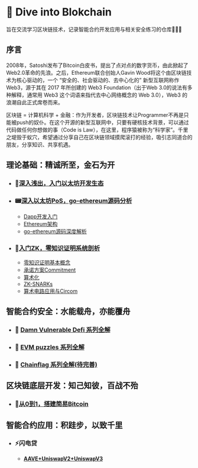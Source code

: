 # 🌟 Dive into Blokchain

旨在交流学习区块链技术，记录智能合约开发应用与相关安全练习的仓库🚀🚀🚀


## 序言 
2008年，Satoshi发布了Bitcoin白皮书，提出了点对点的数字货币，由此掀起了Web2.0革命的先浪。之后，Ethereum联合创始人Gavin Wood将这个由区块链技术为核心驱动的，一个 “安全的、社会驱动的、去中心化的” 新型互联网称作 Web3，源于其在 2017 年所创建的 Web3 Foundation（出于Web 3.0的说法有多种解释，通常用 Web3 这个词语来指代去中心网络概念的 Web 3.0），Web3 的浪潮自此正式席卷而来。

区块链 = 计算机科学 + 金融：作为开发者，区块链技术让Programmer不再是只能被push的奴仆。在这个开源的新型互联网中，只要有硬核技术背景，可以通过代码做任何你想做的事（Code is Law），在这里，程序猿被称为“科学家”。千里之堤毁于蚁穴，希望通过分享自己在区块链领域摸爬滚打的经验，吸引志同道合的朋友，分享知识、共享机遇。

## 理论基础：精诚所至，金石为开

+ ### 🌅[深入浅出，入门以太坊开发生态](https://github.com/DessertHeart/Dive-Into-Blockchain/tree/main/LearnBlockchain/LearnEthereum/Dapp%E5%BC%80%E5%8F%91%E5%85%A5%E9%97%A8)
+ ### 📟[深入以太坊PoS，go-ethereum源码分析](https://github.com/DessertHeart/Dive-Into-Blockchain/tree/main/LearnBlockchain)
  + [Dapp开发入门](./LearnBlockchain/LearnEthereum/Dapp%E5%BC%80%E5%8F%91%E5%85%A5%E9%97%A8)
  + [Ethereum架构](./LearnBlockchain/LearnEthereum/EVM%E5%BA%95%E5%B1%82%E7%BB%93%E6%9E%84)
  + [go-ethereum源码深度解析](./LearnBlockchain/LearnEthereum)
+ ### 🧮[入门ZK，零知识证明系统剖析](https://github.com/DessertHeart/Dive-Into-Blockchain/tree/master/LearnBlockchain/LearnZero_Knowledge)
  + [零知识证明基本概念](./LearnBlockchain/LearnZero_Knowledge/%E5%9F%BA%E6%9C%AC%E6%A6%82%E5%BF%B5)
  + [承诺方案Commitment](./LearnBlockchain/LearnZero_Knowledge/%E6%89%BF%E8%AF%BA%E6%96%B9%E6%A1%88)
  + [算术化](./LearnBlockchain/LearnZero_Knowledge/%E7%AE%97%E6%9C%AF%E5%8C%96)
  + [ZK-SNARKs](./LearnBlockchain/LearnZero_Knowledge/ZK-SNARK)
  + [算术电路应用与Circom](./LearnBlockchain/LearnZero_Knowledge/%E7%AE%97%E6%9C%AF%E7%94%B5%E8%B7%AF%E5%BA%94%E7%94%A8%E4%B8%8ECircom)

## 智能合约安全：水能载舟，亦能覆舟

+ ### 🎰 [Damn Vulnerable Defi 系列全解](https://github.com/DessertHeart/DiveIntoBlockchain/tree/main/safeBlockchain/DamnVulnerableDefi)
+ ### 🔎 [EVM puzzles 系列全解](https://github.com/DessertHeart/Dive-Into-Blockchain/tree/main/safeBlockchain/EVM_Puzzles)
+ ### 🚩 [Chainflag 系列全解(待完善)](https://github.com/DessertHeart/Dive-Into-Blockchain/tree/main/safeBlockchain/Chainflag)

## 区块链底层开发：知己知彼，百战不殆

+ ### 🍕[从0到1，搭建简易Bitcoin](https://github.com/DessertHeart/Dive-Into-Blockchain/tree/main/DevBlockchain/Mini_Bitcoin)

## 智能合约应用：积跬步，以致千里

+ ### :zap:闪电贷
  + **[AAVE+UniswapV2+UniswapV3](https://github.com/DessertHeart/Dive-Into-Blockchain/tree/main/PlayBlockchain/Flashloan_Demo)**

